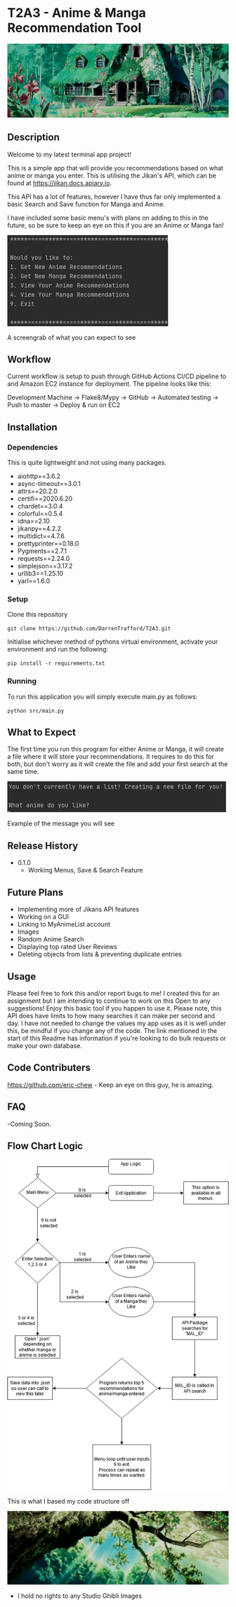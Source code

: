 # T2A3 - Anime & Manga Recommendation Tool
![alt-text](https://github.com/DarrenTrafford/T2A3/blob/Master/img/header1.jpg)

## Description
Welcome to my latest terminal app project! 

This is a simple app that will provide you recommendations based on what anime or manga you enter.
This is utilising the Jikan's API, which can be found at https://jikan.docs.apiary.io.

This API has a lot of features, however I have thus far only implemented a basic Search and Save function for Manga and Anime.

I have included some basic menu's with plans on adding to this in the future, so be sure to keep an eye on this if you are an Anime or Manga fan!

![alt-text](https://github.com/DarrenTrafford/T2A3/blob/Master/img/mainmenu.PNG) 

A screengrab of what you can expect to see

## Workflow

Current workflow is setup to push through GitHub Actions CI/CD pipeline to and Amazon EC2 instance for deployment. The pipeline looks like this:

Development Machine -> Flake8/Mypy -> GitHub -> Automated testing -> Push to master -> Deploy & run on EC2

## Installation
### Dependencies
This is quite lightweight and not using many packages.

- aiohttp==3.6.2
- async-timeout==3.0.1
- attrs==20.2.0
- certifi==2020.6.20
- chardet==3.0.4
- colorful==0.5.4
- idna==2.10
- jikanpy==4.2.2
- multidict==4.7.6
- prettyprinter==0.18.0
- Pygments==2.7.1
- requests==2.24.0
- simplejson==3.17.2
- urllib3==1.25.10
- yarl==1.6.0

### Setup
Clone this repository

`git clone https://github.com/DarrenTrafford/T2A3.git`

Initialise whichever method of pythons virtual environment, activate your environment and run the following:

`pip install -r requirements.txt`

### Running
To run this application you will simply execute main.py as follows:

`python src/main.py`

## What to Expect
The first time you run this program for either Anime or Manga, it will create a file where it will store your recommendations.
It requires to do this for both, but don't worry as it will create the file and add your first search at the same time.

![alt-text](https://github.com/DarrenTrafford/T2A3/blob/Master/img/listcreation.PNG)

Example of the message you will see

## Release History

- 0.1.0  
  - Working Menus, Save & Search Feature
  
## Future Plans
- Implementing more of Jikans API features
- Working on a GUI
- Linking to MyAnimeList account
- Images
- Random Anime Search
- Displaying top rated User Reviews
- Deleting objects from lists & preventing duplicate entries

## Usage
Please feel free to fork this and/or report bugs to me! I created this for an assignment but I am intending to continue to work on this
Open to any suggestions! Enjoy this basic tool if you happen to use it. 
Please note, this API does have limits to how many searches it can make per second and day. I have not needed to change the values 
my app uses as it is well under this, be mindful if you change any of the code. The link mentioned in the start of this Readme
has information if you're looking to do bulk requests or make your own database.

## Code Contributers
https://github.com/eric-chew - Keep an eye on this guy, he is amazing.

## FAQ
-Coming Soon.

## Flow Chart Logic

![alt-text](https://github.com/DarrenTrafford/T2A3/blob/Master/img/t2a3flowchart.png)

This is what I based my code structure off

![alt-text](https://github.com/DarrenTrafford/T2A3/blob/Master/img/header2.jpg)

- I hold no rights to any Studio Ghibli Images